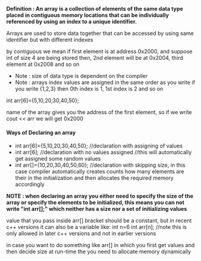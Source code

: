 **Definition : An array is a collection of elements of the same data type placed in contiguous memory locations that can be individually referenced by using an index to a unique identifier.**

Arrays are used to store data together that can be accessed by using same identifier but with different indexes

by contiguous we mean if first element is at address 0x2000, and suppose int of size 4 are being stored then, 2nd element will be at 0x2004, third element at 0x2008 and so on

- Note : size of data type is dependent on the compiler
- Note : arrays index values are assigned in the same order as you write if you write {1,2,3} then 0th index is 1, 1st index is 2 and so on

int arr[6]={5,10,20,30,40,50};

name of the array gives you the address of the first element, so if we write cout << arr  we will get 0x2000

#### **Ways of Declaring an array**
- int arr[6]={5,10,20,30,40,50};  //declaration with assigning of values
- int arr[6];    //declaration with no values assigned      //this will automatically get assigned some random values
- int arr[]={10,20,30,40,50,60}; //declaration with skipping size, in this case compiler automatically creates counts how many elements are their in the initialization and then allocates the required memory accordingly

**NOTE : when declaring an array you either need to specify the size of the array or specify the elements to be initialized, this means you can not write "int arr[];" which neither has a size nor a set of initializing values**

value that you pass inside arr[] bracket should be a constant, but in recent c++ versions it can also be a variable like:
int n=6
int arr[n]; //note this is only allowed in later c++ versions and not in earlier versions

in case you want to do something like arr[] in which you first get values and then decide size at run-time the you need to allocate memory dynamically
